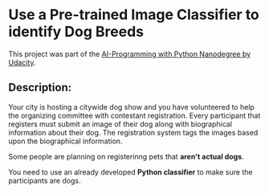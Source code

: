 # Use a Pre-trained Image Classifier to identify Dog Breeds
This project was part of the <a href="https://www.udacity.com/course/ai-programming-python-nanodegree--nd089">AI-Programming with Python Nanodegree by Udacity</a>.

## Description:
Your city is hosting a citywide dog show and you have volunteered to help the organizing committee with contestant registration. Every participant that registers must submit an image of their dog along with biographical information about their dog. The registration system tags the images based upon the biographical information.

Some people are planning on registerinng pets that <b>aren't actual dogs</b>.

You need to use an already developed <b><l>Python</l> classifier</b> to make sure the participants are dogs.

